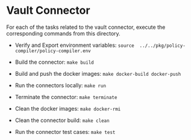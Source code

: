 # Vault Connector
For each of the tasks related to the vault connector, execute the corresponding commands from this directory.

* Verify and Export environment variables: `source  ../../pkg/policy-compiler/policy-compiler.env`

* Build the connector: `make build`

* Build and push the docker images: `make docker-build docker-push`

* Run the connectors locally: `make run`

* Terminate the connector: `make terminate`

* Clean the docker images: `make docker-rmi`

* Clean the connector build: `make clean`

* Run the connector test cases: `make test`
